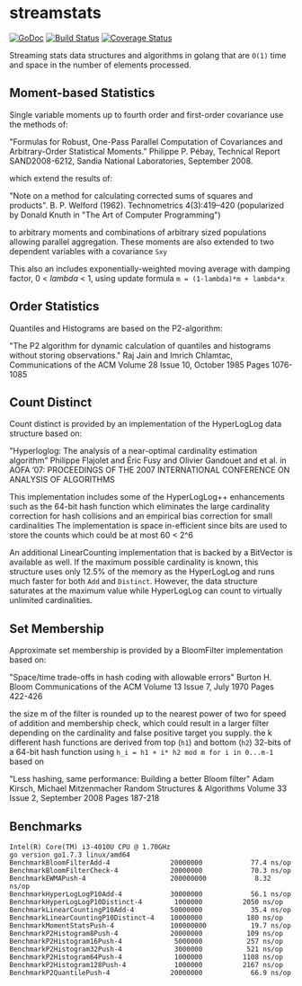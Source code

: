 # streamstats
[![GoDoc](https://godoc.org/github.com/bmkessler/streamstats?status.svg)](https://godoc.org/github.com/bmkessler/streamstats)
[![Build Status](https://travis-ci.org/bmkessler/streamstats.svg?branch=master)](https://travis-ci.org/bmkessler/streamstats)
[![Coverage Status](https://coveralls.io/repos/github/bmkessler/streamstats/badge.svg?branch=master)](https://coveralls.io/github/bmkessler/streamstats?branch=master)

Streaming stats data structures and algorithms in golang that are `O(1)` time and space in the number of elements processed.

## Moment-based Statistics
Single variable moments up to fourth order and first-order covariance use the methods of:

"Formulas for Robust, One-Pass Parallel Computation of Covariances and Arbitrary-Order Statistical Moments." 
Philippe P. Pébay,
Technical Report SAND2008-6212, Sandia National Laboratories, September 2008.

which extend the results of:

"Note on a method for calculating corrected sums of squares and products". 
 B. P. Welford (1962).
 Technometrics 4(3):419–420
(popularized by Donald Knuth in "The Art of Computer Programming") 

to arbitrary moments and combinations of arbitrary sized populations allowing parallel aggregation.
These moments are also extended to two dependent variables with a covariance `Sxy`

This also an includes exponentially-weighted moving average with damping factor, 0 < *lambda* < 1, 
using update formula `m = (1-lambda)*m + lambda*x`

## Order Statistics

Quantiles and Histograms are based on the P2-algorithm:

"The P2 algorithm for dynamic calculation of quantiles and histograms without storing observations."
Raj Jain and Imrich Chlamtac,
Communications of the ACM 
Volume 28 Issue 10, October 1985
Pages 1076-1085

## Count Distinct

Count distinct is provided by an implementation of the HyperLogLog data structure based on:

"Hyperloglog: The analysis of a near-optimal cardinality estimation algorithm"
Philippe Flajolet and Éric Fusy and Olivier Gandouet and et al.
in AOFA ’07: PROCEEDINGS OF THE 2007 INTERNATIONAL CONFERENCE ON ANALYSIS OF ALGORITHMS

This implementation includes some of the HyperLogLog++ enhancements such as the 64-bit hash function
which eliminates the large cardinality correction for hash collisions and an empirical bias correction for small cardinalities
The implementation is space in-efficient since bits are used to store the counts which could be at most 60 < 2^6

An additional LinearCounting implementation that is backed by a BitVector is available as well.  If the maximum possible 
cardinality is known, this structure uses only 12.5% of the memory as the HyperLogLog and runs much faster for both `Add` and `Distinct`.
However, the data structure saturates at the maximum value while HyperLogLog can count to virtually unlimited cardinalities.

## Set Membership

Approximate set membership is provided by a BloomFilter implementation based on:

"Space/time trade-offs in hash coding with allowable errors"
Burton H. Bloom
Communications of the ACM
Volume 13 Issue 7, July 1970
Pages 422-426

the size m of the filter is rounded up to the nearest power of two for speed of addition and membership check, 
which could result in a larger filter depending on the cardinality and false positive target you supply.
the k different hash functions are derived from top (`h1`) and bottom (`h2`) 32-bits of a 64-bit hash function using
`h_i = h1 + i* h2 mod m for i in 0...m-1` based on

"Less hashing, same performance: Building a better Bloom filter"
Adam Kirsch, Michael Mitzenmacher 
Random Structures & Algorithms
Volume 33 Issue 2, September 2008
Pages 187-218 

## Benchmarks
```
Intel(R) Core(TM) i3-4010U CPU @ 1.70GHz
go version go1.7.3 linux/amd64
BenchmarkBloomFilterAdd-4              	20000000	        77.4 ns/op
BenchmarkBloomFilterCheck-4            	20000000	        70.3 ns/op
BenchmarkEWMAPush-4                    	200000000	         8.32 ns/op
BenchmarkHyperLogLogP10Add-4           	30000000	        56.1 ns/op
BenchmarkHyperLogLogP10Distinct-4      	 1000000	      2050 ns/op
BenchmarkLinearCountingP10Add-4        	50000000	        35.4 ns/op
BenchmarkLinearCountingP10Distinct-4   	10000000	       180 ns/op
BenchmarkMomentStatsPush-4             	100000000	        19.7 ns/op
BenchmarkP2Histogram8Push-4            	20000000	       109 ns/op
BenchmarkP2Histogram16Push-4           	 5000000	       257 ns/op
BenchmarkP2Histogram32Push-4           	 3000000	       521 ns/op
BenchmarkP2Histogram64Push-4           	 1000000	      1108 ns/op
BenchmarkP2Histogram128Push-4          	 1000000	      2167 ns/op
BenchmarkP2QuantilePush-4              	20000000	        66.9 ns/op
```
